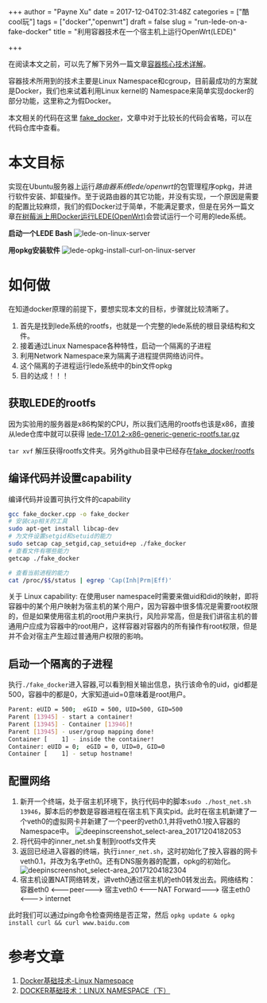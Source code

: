 +++
author = "Payne Xu"
date = 2017-12-04T02:31:48Z
categories = ["酷cool玩"]
tags = ["docker","openwrt"]
draft = false
slug = "run-lede-on-a-fake-docker"
title = "利用容器技术在一个宿主机上运行OpenWrt(LEDE)"

+++

在阅读本文之前，可以先了解下另外一篇文章[容器核心技术详解](/container-core-technical-details)。

容器技术所用到的技术主要是Linux Namespace和cgroup，目前最成功的方案就是Docker，我们也来试着利用Linux kernel的 Namespace来简单实现docker的部分功能，这里称之为假Docker。

本文相关的代码在这里 [fake_docker](https://github.com/fliaping/docker_learning/tree/master/fake_docker)，文章中对于比较长的代码会省略，可以在代码仓库中查看。
<!--more-->

# 本文目标

实现在Ubuntu服务器上运行*路由器系统lede/openwrt*的包管理程序opkg，并进行软件安装、卸载操作。至于说路由器的其它功能，并没有实现，一个原因是需要的配置比较麻烦，我们的假Docker过于简单，不能满足要求，但是在另外一篇文章[在树莓派上用Docker运行LEDE(OpenWrt)](/run-lede-on-raspberry-pi-with-docker)会尝试运行一个可用的lede系统。

**启动一个LEDE Bash**
![lede-on-linux-server](/storage/2017/10/lede-on-linux-server.png)

**用opkg安装软件**
![lede-opkg-install-curl-on-linux-server](/storage/2017/10/lede-opkg-install-curl-on-linux-server.png)

# 如何做

在知道docker原理的前提下，要想实现本文的目标，步骤就比较清晰了。

1. 首先是找到lede系统的rootfs，也就是一个完整的lede系统的根目录结构和文件。
2. 接着通过Linux Namespace各种特性，启动一个隔离的子进程
3. 利用Network Namespace来为隔离子进程提供网络访问件。
4. 这个隔离的子进程运行lede系统中的bin文件opkg
5. 目的达成！！！

## 获取LEDE的rootfs

因为实验用的服务器是x86构架的CPU，所以我们选用的rootfs也该是x86，直接从lede仓库中就可以获得
[lede-17.01.2-x86-generic-generic-rootfs.tar.gz](https://downloads.lede-project.org/releases/17.01.2/targets/x86/generic/lede-17.01.2-x86-generic-generic-rootfs.tar.gz)

`tar xvf` 解压获得rootfs文件夹。另外github目录中已经存在[fake_docker/rootfs](https://github.com/fliaping/docker_learning/tree/master/fake_docker/rootfs)

## 编译代码并设置capability

编译代码并设置可执行文件的capability

```bash
gcc fake_docker.cpp -o fake_docker
# 安装cap相关的工具
sudo apt-get install libcap-dev
# 为文件设置setgid和setuid的能力
sudo setcap cap_setgid,cap_setuid+ep ./fake_docker
# 查看文件有哪些能力
getcap ./fake_docker

# 查看当前进程的能力
cat /proc/$$/status | egrep 'Cap(Inh|Prm|Eff)'
```

关于 Linux capability: 在使用user namespace时需要来做uid和did的映射，即将容器中的某个用户映射为宿主机的某个用户，因为容器中很多情况是需要root权限的，但是如果使用宿主机的root用户来执行，风险非常高，但是我们讲宿主机的普通用户应成为容器中的root用户，这样容器对容器内的所有操作有root权限，但是并不会对宿主产生超过普通用户权限的影响。

## 启动一个隔离的子进程

执行`./fake_docker`进入容器,可以看到相关输出信息，执行该命令的uid，gid都是500，容器中的都是0，大家知道uid=0意味着是root用户。

```bash
Parent: eUID = 500;  eGID = 500, UID=500, GID=500
Parent [13945] - start a container!
Parent [13945] - Container [13946]!
Parent [13945] - user/group mapping done!
Container [    1] - inside the container!
Container: eUID = 0;  eGID = 0, UID=0, GID=0
Container [    1] - setup hostname!
```

## 配置网络

1. 新开一个终端，处于宿主机环境下，执行代码中的脚本`sudo ./host_net.sh 13946`，脚本后的参数是容器进程在宿主机下真实pid。此时在宿主机新建了一个veth0的虚拟网卡并新建了一个peer的veth0.1,并将veth0.1按入容器的Namespace中。
   ![deepinscreenshot_select-area_20171204182053](/storage/2017/12/deepinscreenshot_select-area_20171204182053.png)
2. 将代码中的inner_net.sh复制到rootfs文件夹
3. 返回已经进入容器的终端，执行`inner_net.sh`，这时初始化了按入容器的网卡veth0.1，并改为名字eth0。还有DNS服务器的配置，opkg的初始化。
   ![deepinscreenshot_select-area_20171204182304](/storage/2017/12/deepinscreenshot_select-area_20171204182304.png)
4. 宿主机设置NAT网络转发，讲veth0通过宿主机的eth0转发出去。网络结构： 容器eth0 <---peer---> 宿主veth0 <---NAT Forward---> 宿主eth0 <---> internet

此时我们可以通过ping命令检查网络是否正常，然后 `opkg update & opkg install curl && curl www.baidu.com`

# 参考文章

1. [Docker基础技术-Linux Namespace](http://www.jianshu.com/p/353eb8d8eb05)
2. [DOCKER基础技术：LINUX NAMESPACE（下）](https://coolshell.cn/articles/17029.html)